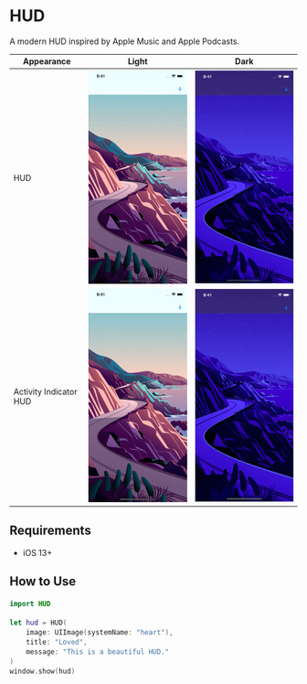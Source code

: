 # HUD

A modern HUD inspired by Apple Music and Apple Podcasts.

Appearance             | Light                                             | Dark
---------------------- | ------------------------------------------------- | ------------------------------------------------
HUD                    | ![](Screenshots/hud-light.gif)                    | ![](Screenshots/hud-dark.gif)
Activity Indicator HUD | ![](Screenshots/activity-indicator-hud-light.gif) | ![](Screenshots/activity-indicator-hud-dark.gif)


## Requirements

- iOS 13+

## How to Use

```swift
import HUD

let hud = HUD(
    image: UIImage(systemName: "heart"),
    title: "Loved",
    message: "This is a beautiful HUD."
)
window.show(hud)
```
